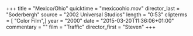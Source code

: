+++
title = "Mexico/Ohio"
quicktime = "mexicoohio.mov"
director_last = "Soderbergh"
source = "2002 Universal Studios"
length = "0:53"
clipterms = [ "Color Film",]
year = "2000"
date = "2015-03-20T11:36:06+01:00"
commentary = ""
film = "Traffic"
director_first = "Steven"
+++
